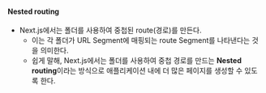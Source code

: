 
#### Nested routing

 - Next.js에서는 폴더를 사용하여 중첩된 route(경로)를 만든다. 
	- 이는 각 폴더가 URL Segment에 매핑되는 route Segment를 나타낸다는 것을 의미한다.
	- 쉽게 말해, Next.js에서는 폴더를 사용하여 중첩 경로를 만드는 **Nested routing**이라는 방식으로 애플리케이션 내에 더 많은 페이지를 생성할 수 있도록 한다.